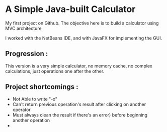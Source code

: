 # A Simple Java-built Calculator
My first project on Github. The objective here is to build a calculator using MVC architecture

I worked with the NetBeans IDE, and with JavaFX for implementing the GUI.

## Progression : 
This version is a very simple calculator, no memory cache, no complex calculations, just operations one after the other.

## Project shortcomings :
- Not Able to write "-x"
- Can't return previous operation's result after clicking on another operator
- Must always clean the result if there's an error) before beginning another operation
- 
